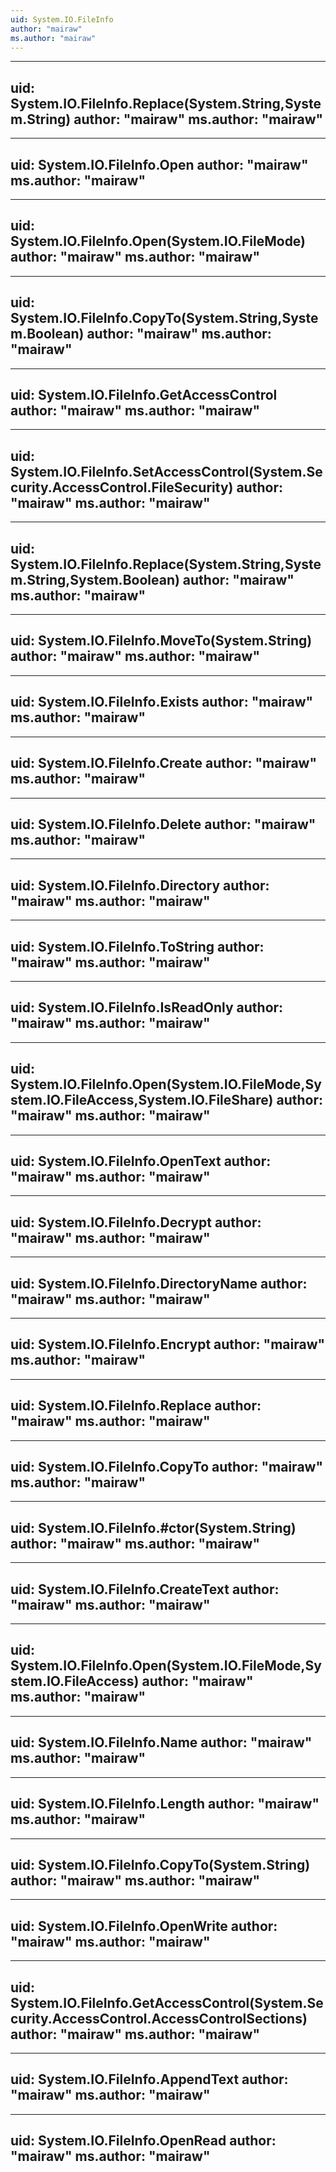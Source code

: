 ```yaml
---
uid: System.IO.FileInfo
author: "mairaw"
ms.author: "mairaw"
---
```


---
uid: System.IO.FileInfo.Replace(System.String,System.String)
author: "mairaw"
ms.author: "mairaw"
---

---
uid: System.IO.FileInfo.Open
author: "mairaw"
ms.author: "mairaw"
---

---
uid: System.IO.FileInfo.Open(System.IO.FileMode)
author: "mairaw"
ms.author: "mairaw"
---

---
uid: System.IO.FileInfo.CopyTo(System.String,System.Boolean)
author: "mairaw"
ms.author: "mairaw"
---

---
uid: System.IO.FileInfo.GetAccessControl
author: "mairaw"
ms.author: "mairaw"
---

---
uid: System.IO.FileInfo.SetAccessControl(System.Security.AccessControl.FileSecurity)
author: "mairaw"
ms.author: "mairaw"
---

---
uid: System.IO.FileInfo.Replace(System.String,System.String,System.Boolean)
author: "mairaw"
ms.author: "mairaw"
---

---
uid: System.IO.FileInfo.MoveTo(System.String)
author: "mairaw"
ms.author: "mairaw"
---

---
uid: System.IO.FileInfo.Exists
author: "mairaw"
ms.author: "mairaw"
---

---
uid: System.IO.FileInfo.Create
author: "mairaw"
ms.author: "mairaw"
---

---
uid: System.IO.FileInfo.Delete
author: "mairaw"
ms.author: "mairaw"
---

---
uid: System.IO.FileInfo.Directory
author: "mairaw"
ms.author: "mairaw"
---

---
uid: System.IO.FileInfo.ToString
author: "mairaw"
ms.author: "mairaw"
---

---
uid: System.IO.FileInfo.IsReadOnly
author: "mairaw"
ms.author: "mairaw"
---

---
uid: System.IO.FileInfo.Open(System.IO.FileMode,System.IO.FileAccess,System.IO.FileShare)
author: "mairaw"
ms.author: "mairaw"
---

---
uid: System.IO.FileInfo.OpenText
author: "mairaw"
ms.author: "mairaw"
---

---
uid: System.IO.FileInfo.Decrypt
author: "mairaw"
ms.author: "mairaw"
---

---
uid: System.IO.FileInfo.DirectoryName
author: "mairaw"
ms.author: "mairaw"
---

---
uid: System.IO.FileInfo.Encrypt
author: "mairaw"
ms.author: "mairaw"
---

---
uid: System.IO.FileInfo.Replace
author: "mairaw"
ms.author: "mairaw"
---

---
uid: System.IO.FileInfo.CopyTo
author: "mairaw"
ms.author: "mairaw"
---

---
uid: System.IO.FileInfo.#ctor(System.String)
author: "mairaw"
ms.author: "mairaw"
---

---
uid: System.IO.FileInfo.CreateText
author: "mairaw"
ms.author: "mairaw"
---

---
uid: System.IO.FileInfo.Open(System.IO.FileMode,System.IO.FileAccess)
author: "mairaw"
ms.author: "mairaw"
---

---
uid: System.IO.FileInfo.Name
author: "mairaw"
ms.author: "mairaw"
---

---
uid: System.IO.FileInfo.Length
author: "mairaw"
ms.author: "mairaw"
---

---
uid: System.IO.FileInfo.CopyTo(System.String)
author: "mairaw"
ms.author: "mairaw"
---

---
uid: System.IO.FileInfo.OpenWrite
author: "mairaw"
ms.author: "mairaw"
---

---
uid: System.IO.FileInfo.GetAccessControl(System.Security.AccessControl.AccessControlSections)
author: "mairaw"
ms.author: "mairaw"
---

---
uid: System.IO.FileInfo.AppendText
author: "mairaw"
ms.author: "mairaw"
---

---
uid: System.IO.FileInfo.OpenRead
author: "mairaw"
ms.author: "mairaw"
---
